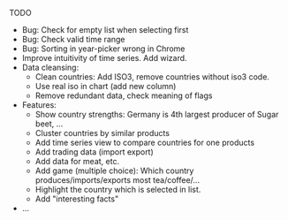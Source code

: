 TODO
* Bug: Check for empty list when selecting first
* Bug: Check valid time range
* Bug: Sorting in year-picker wrong in Chrome
* Improve intuitivity of time series. Add wizard.
* Data cleansing:
    * Clean countries: Add ISO3, remove countries without iso3 code.
    * Use real iso in chart (add new column)
    * Remove redundant data, check meaning of flags
* Features:
    * Show country strengths: Germany is 4th largest producer of Sugar beet, ...
    * Cluster countries by similar products
    * Add time series view to compare countries for one products
    * Add trading data (import export)
    * Add data for meat, etc.
    * Add game (multiple choice): Which country produces/imports/exports most tea/coffee/...
    * Highlight the country which is selected in list.
    * Add "interesting facts"
* ...

